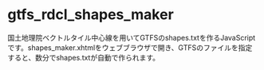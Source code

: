 # gtfs_rdcl_shapes_maker
国土地理院ベクトルタイル中心線を用いてGTFSのshapes.txtを作るJavaScriptです。shapes_maker.xhtmlをウェブブラウザで開き、GTFSのファイルを指定すると、数分でshapes.txtが自動で作られます。
